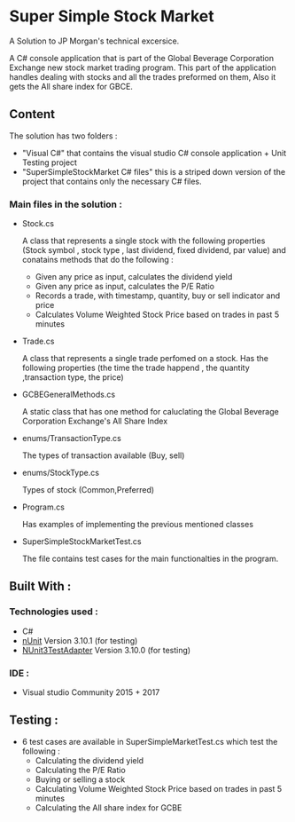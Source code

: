 # Super Simple Stock Market
A Solution to JP Morgan's technical excersice.

A C# console application that is part of the Global Beverage Corporation Exchange new stock market trading program. This part of the application handles dealing with stocks and all the trades preformed on them, Also it gets the All share index for GBCE.

## Content
The solution has two folders : 
* "Visual C#" that contains the visual studio C# console application + Unit Testing project
* "SuperSimpleStockMarket C# files" this is a striped down version of the project that contains only the necessary C# files.

### Main files in the solution : 
* Stock.cs

  A class that represents a single stock with the following properties (Stock symbol , stock type , last dividend, fixed dividend, par value)  and conatains methods that do the following : 
  
   * Given any price as input, calculates the dividend yield
   * Given any price as input, calculates the P/E Ratio
   * Records a trade, with timestamp, quantity, buy or sell indicator and price
   * Calculates Volume Weighted Stock Price based on trades in past 5 minutes
* Trade.cs

  A class that represents a single trade perfomed on a stock. Has the following properties (the time the trade happend , the quantity ,transaction type, the price)
* GCBEGeneralMethods.cs

  A static class that has one method for caluclating the Global Beverage Corporation Exchange's All Share Index
* enums/TransactionType.cs

  The types of transaction available (Buy, sell)
* enums/StockType.cs

  Types of stock (Common,Preferred)
 * Program.cs 
 
    Has examples of implementing the previous mentioned classes
  
 * SuperSimpleStockMarketTest.cs
    
    The file contains test cases for the main functionalties in the program.
    
## Built With : 
### Technologies used :
  * C#
  * [nUnit](http://nunit.org/) Version 3.10.1 (for testing)
  * [NUnit3TestAdapter](https://github.com/nunit/docs/wiki/VS-Adapter) Version 3.10.0 (for testing)
### IDE :
  * Visual studio Community 2015 + 2017
  
## Testing :
* 6 test cases are available in SuperSimpleMarketTest.cs which test the following : 
   * Calculating the dividend yield
   * Calculating the P/E Ratio
   * Buying or selling a stock
   * Calculating Volume Weighted Stock Price based on trades in past 5 minutes
   * Calculating the All share index for GCBE
  
